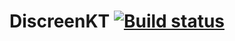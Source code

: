 # DiscreenKT [![Build status](https://dev.azure.com/herolds/DiscreenKT/_apis/build/status/DiscreenKT-all)](https://dev.azure.com/herolds/DiscreenKT/_build/latest?definitionId=16)

